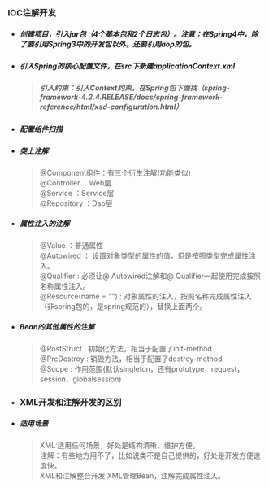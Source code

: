 
### IOC注解开发  

* ##### 创建项目，引入jar包（4个基本包和2个日志包）。注意：在Spring4中，除了要引用Spring3中的开发包以外，还要引用aop的包。  
* ##### 引入Spring的核心配置文件，在src下新建applicationContext.xml  
  > ##### 引入约束：引入Context约束，在Spring包下面找（spring-framework-4.2.4.RELEASE/docs/spring-framework-reference/html/xsd-configuration.html）  
  > ##### 
* ##### 配置组件扫描
* ##### 类上注解
  > @Component组件：有三个衍生注解(功能类似)  
  > @Controller ：Web层  
  > @Service ：Service层  
  > @Repository ：Dao层
* ##### 属性注入的注解  
  > @Value ：普通属性   
  > @Autowired ： 设置对象类型的属性的值，但是按照类型完成属性注入。  
  > @Qualifier : 必须让@ Autowired注解和@ Qualifier一起使用完成按照名称属性注入。  
  > @Resource(name = "") : 对象属性的注入，按照名称完成属性注入（非spring包的，是spring规范的），替换上面两个。
* ##### Bean的其他属性的注解  
  > @PostStruct : 初始化方法，相当于配置了init-method  
  > @PreDestroy : 销毁方法，相当于配置了destroy-method  
  > @Scope : 作用范围(默认singleton，还有prototype，request，session，globalsession)
* ### XML开发和注解开发的区别
* ##### 适用场景
  > XML:适用任何场景，好处是结构清晰，维护方便。  
  > 注解：有些地方用不了，比如说类不是自己提供的，好处是开发方便速度快。  
  > XML和注解整合开发:XML管理Bean，注解完成属性注入。
